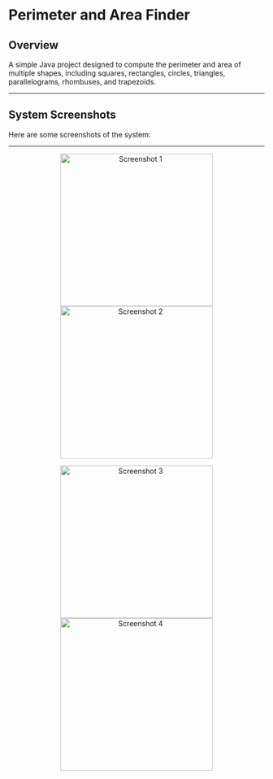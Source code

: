 # Perimeter and Area Finder

## Overview
A simple Java project designed to compute the perimeter and area of multiple shapes, including squares, rectangles, circles, triangles, parallelograms, rhombuses, and trapezoids.

---

## System Screenshots
Here are some screenshots of the system:

---

<p align="center">
  <img src="https://github.com/user-attachments/assets/21f88ef0-3e97-491c-97af-b34cc44c00aa" alt="Screenshot 1" width="300">
  <img src="https://github.com/user-attachments/assets/836953b4-3637-4dba-8979-77c92922554e" alt="Screenshot 2" width="300">
</p>

<p align="center">
  <img src="https://github.com/user-attachments/assets/782243d1-8fb1-43f1-9170-18581fd0e15d" alt="Screenshot 3" width="300">
  <img src="https://github.com/user-attachments/assets/4012b63f-5002-4f5d-8729-559b3e08ed42" alt="Screenshot 4" width="300">
</p>
